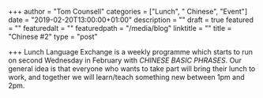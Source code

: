 +++
author = "Tom Counsell"
categories = ["Lunch", " Chinese", "Event"]
date = "2019-02-20T13:00:00+01:00"
description = ""
draft = true
featured = ""
featuredalt = ""
featuredpath = "/media/blog"
linktitle = ""
title = "Chinese #2"
type = "post"

+++
Lunch Language Exchange is a weekly programme which starts to run on second Wednesday in February with *CHINESE BASIC PHRASES*. Our general idea is that everyone who wants to take part will bring their lunch to work, and together we will learn/teach something new between 1pm and 2pm.